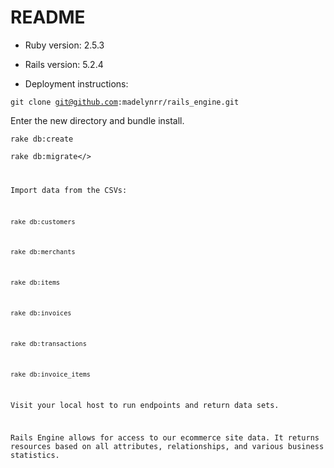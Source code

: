 # README


* Ruby version: 2.5.3

* Rails version: 5.2.4

* Deployment instructions:

<code>git clone git@github.com:madelynrr/rails_engine.git</code>

Enter the new directory and bundle install.

<code>rake db:create</code>

<code>rake db:migrate</>

Import data from the CSVs:

<code>rake db:customers</code>

<code>rake db:merchants</code>

<code>rake db:items</code>

<code>rake db:invoices</code>

<code>rake db:transactions</code>

<code>rake db:invoice_items</code>


Visit your local host to run endpoints and return data sets.


Rails Engine allows for access to our ecommerce site data. It returns resources based on all attributes, relationships, and various business statistics.
